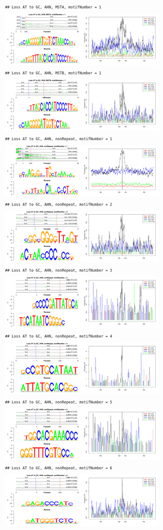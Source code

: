 

```
## Loss AT to GC, AHN, MSTA, motifNumber = 1
```

![plot of chunk motifPValues](figure/motifPValues1.png) 

```
## Loss AT to GC, AHN, MSTB, motifNumber = 1
```

![plot of chunk motifPValues](figure/motifPValues2.png) 

```
## Loss AT to GC, AHN, nonRepeat, motifNumber = 1
```

![plot of chunk motifPValues](figure/motifPValues3.png) 

```
## Loss AT to GC, AHN, nonRepeat, motifNumber = 2
```

![plot of chunk motifPValues](figure/motifPValues4.png) 

```
## Loss AT to GC, AHN, nonRepeat, motifNumber = 3
```

![plot of chunk motifPValues](figure/motifPValues5.png) 

```
## Loss AT to GC, AHN, nonRepeat, motifNumber = 4
```

![plot of chunk motifPValues](figure/motifPValues6.png) 

```
## Loss AT to GC, AHN, nonRepeat, motifNumber = 5
```

![plot of chunk motifPValues](figure/motifPValues7.png) 

```
## Loss AT to GC, AHN, nonRepeat, motifNumber = 6
```

![plot of chunk motifPValues](figure/motifPValues8.png) 
  
